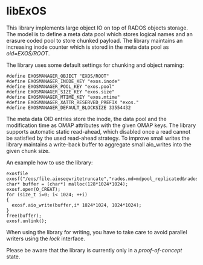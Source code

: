 # libExOS
This library implements large object IO on top of RADOS objects storage.
The model is to define a meta data pool which stores logical names and an erasure coded pool to store chunked payload. The library maintains an increasing inode counter which is stored
in the meta data pool as *oid=EXOS/ROOT*.

The library uses some default settings for chunking and object naming:
```
#define EXOSMANAGER_OBJECT "EXOS/ROOT"
#define EXOSMANAGER_INODE_KEY "exos.inode"
#define EXOSMANAGER_POOL_KEY "exos.pool"
#define EXOSMANAGER_SIZE_KEY "exos.size"
#define EXOSMANAGER_MTIME_KEY "exos.mtime"
#define EXOSMANAGER_XATTR_RESERVED_PREFIX "exos."
#define EXOSMANAGER_DEFAULT_BLOCKSIZE 33554432
```

The meta data OID entries store the inode, the data pool and the modification time as OMAP attributes with the given OMAP keys. The library supports automatic static read-ahead, which disabled 
once a read cannot be satisfied by the used read-ahead strategy. To improve small writes the library maintains a write-back buffer to aggregate small aio_writes into the given chunk size.

An example how to use the library:
```
exosfile exosf("/eos/file.aioseqwritetruncate","rados.md=mdpool_replicated&rados.data=datapool_ec&rados.user=username");
char* buffer = (char*) malloc(128*1024*1024);
exosf.open(O_CREAT);
for (size_t i=0; i< 1024; ++i)
{
  exosf.aio_write(buffer,i* 1024*1024, 1024*1024);
}
free(buffer);
exosf.unlink();
```

When using the library for writing, you have to take care to avoid parallel writers using the *lock* interface.

Please be aware that the library is currently only in a *proof-of-concept* state.



